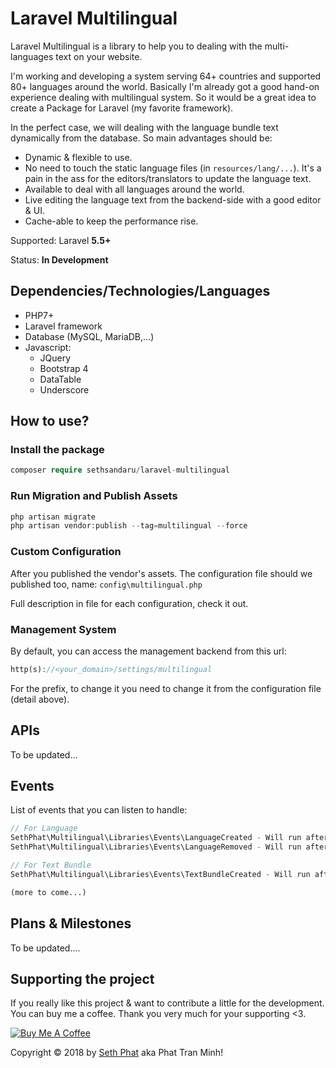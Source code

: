 # Laravel Multilingual
Laravel Multilingual is a library to help you to dealing with the multi-languages text on your website.

I'm working and developing a system serving 64+ countries and supported 80+ languages around the world. Basically I'm already got a good hand-on experience
dealing with multilingual system. So it would be a great idea to create a Package for Laravel (my favorite framework).

In the perfect case, we will dealing with the language bundle text dynamically from the database. So main advantages should be:   
- Dynamic & flexible to use.
- No need to touch the static language files (in `resources/lang/...`). It's a pain in the ass for the editors/translators to update the language text.
- Available to deal with all languages around the world.
- Live editing the language text from the backend-side with a good editor & UI.
- Cache-able to keep the performance rise.

Supported: Laravel **5.5+**

Status: **In Development**

## Dependencies/Technologies/Languages
- PHP7+
- Laravel framework
- Database (MySQL, MariaDB,...)
- Javascript:
    - JQuery
    - Bootstrap 4
    - DataTable
    - Underscore

## How to use?
### Install the package
```php
composer require sethsandaru/laravel-multilingual
```
### Run Migration and Publish Assets
```php
php artisan migrate
php artisan vendor:publish --tag=multilingual --force
```

### Custom Configuration
After you published the vendor's assets. The configuration file should we published too, name: `config\multilingual.php`

Full description in file for each configuration, check it out.

### Management System
By default, you can access the management backend from this url:  
```php
http(s)://<your_domain>/settings/multilingual
```

For the prefix, to change it you need to change it from the configuration file (detail above).

## APIs
To be updated...

## Events
List of events that you can listen to handle:   
```php
// For Language
SethPhat\Multilingual\Libraries\Events\LanguageCreated - Will run after inserted a new language into database
SethPhat\Multilingual\Libraries\Events\LanguageRemoved - Will run after a language has been deleted

// For Text Bundle
SethPhat\Multilingual\Libraries\Events\TextBundleCreated - Will run after a text bundle has been created (new record)

(more to come...)
```

## Plans & Milestones
To be updated....

## Supporting the project
If you really like this project & want to contribute a little for the development. You can buy me a coffee. Thank you very much for your supporting <3.

<a href="https://www.buymeacoffee.com/xKOM9NB8p" target="_blank"><img src="https://www.buymeacoffee.com/assets/img/custom_images/orange_img.png" alt="Buy Me A Coffee" style="height: auto !important;width: auto !important;" ></a>

Copyright &copy; 2018 by [Seth Phat](https://sethphat.com) aka Phat Tran Minh!
